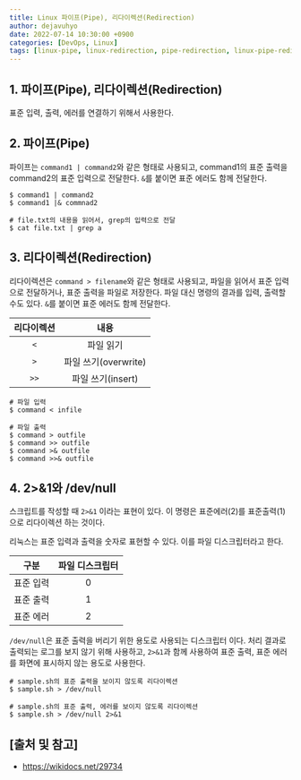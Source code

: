 ```yaml
---
title: Linux 파이프(Pipe), 리다이렉션(Redirection)
author: dejavuhyo
date: 2022-07-14 10:30:00 +0900
categories: [DevOps, Linux]
tags: [linux-pipe, linux-redirection, pipe-redirection, linux-pipe-redirection, linux-파이프, linux-리다이렉션, linux-shell-script, 파이프, 리다이렉션, 리눅스-파이프, 리눅스-리다이렉션, 리눅스, 리눅스-쉘-스크립트]
---
```


## 1. 파이프(Pipe), 리다이렉션(Redirection)
표준 입력, 출력, 에러를 연결하기 위해서 사용한다.

## 2. 파이프(Pipe)
파이프는 `command1 | command2`와 같은 형태로 사용되고, command1의 표준 출력을 command2의 표준 입력으로 전달한다. `&`를 붙이면 표준 에러도 함께 전달한다.

```shell
$ command1 | command2
$ command1 |& commnad2

# file.txt의 내용을 읽어서, grep의 입력으로 전달
$ cat file.txt | grep a
```

## 3. 리다이렉션(Redirection)
리다이렉션은 `command > filename`와 같은 형태로 사용되고, 파일을 읽어서 표준 입력으로 전달하거나, 표준 출력을 파일로 저장한다. 파일 대신 명령의 결과를 입력, 출력할 수도 있다. `&`를 붙이면 표준 에러도 함께 전달한다.

| 리다이렉션 | 내용 |
|:-----:|:-----:|
| `<` | 파일 읽기 |
| `>` | 파일 쓰기(overwrite) |
| `>>` | 파일 쓰기(insert) |

```shell
# 파일 입력
$ command < infile

# 파일 출력 
$ command > outfile
$ command >> outfile
$ command >& outfile
$ command >>& outfile
```

## 4. 2>&1와 /dev/null
스크립트를 작성할 때 `2>&1` 이라는 표현이 있다. 이 명령은 표준에러(2)를 표준출력(1)으로 리다이렉션 하는 것이다.

리눅스는 표준 입력과 출력을 숫자로 표현할 수 있다. 이를 파일 디스크립터라고 한다.

| 구분 | 파일 디스크립터 |
|:-----:|:-----:|
| 표준 입력 | 0 |
| 표준 출력 | 1 |
| 표준 에러 | 2 |

`/dev/null`은 표준 출력을 버리기 위한 용도로 사용되는 디스크립터 이다. 처리 결과로 출력되는 로그를 보지 않기 위해 사용하고, `2>&1`과 함께 사용하여 표준 출력, 표준 에러를 화면에 표시하지 않는 용도로 사용한다.

```shell
# sample.sh의 표준 출력을 보이지 않도록 리다이렉션
$ sample.sh > /dev/null

# sample.sh의 표준 출력, 에러를 보이지 않도록 리다이렉션
$ sample.sh > /dev/null 2>&1
```

## [출처 및 참고]
* <https://wikidocs.net/29734>
